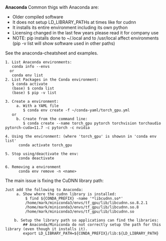 **Anaconda**
Common thigs with Anaconda are:
 * Older compiled software
 * It does not setup LD_LIBRARY_PATHs at times like for cudnn
 * It installs its entire environment including its own python
 * Licensing changed in the last few years please read it for company use
 * NOTE: pip installs done to ~/.local and to /usr/local affect environments
         (pip -v list will show software used in other paths)

See the anaconda-cheatsheet and examples.

```
1. List Anaconda environments:
   conda info --envs
  or
   conda env list
2. List Packages in the Conda environment:
   $ conda activate
   (base) $ conda list
   (base) $ pip -v list

3. Create a environment:
     a. With a YAML file
        $ conda env create -f ~/conda-yaml/torch_gpu.yml
   or
     b. Create from the command line:
        $ conda create --name torch_gpu pytorch torchvision torchaudio pytorch-cuda=11.7 -c pytorch -c nvidia

4. Using the environment: (where 'torch_gpu' is showsn in 'conda env list'
      conda activate torch_gpu

5. Stop using/deactivate the env:
      conda deactivate

6. Removing a environment
      conda env remove -n <name>
```

The main issue is fixing the CuDNN library path:
```
Just add the following to Anaconda:
     a. Show where the cudnn library is installed:
         $ find ${CONDA_PREFIX} -name '*libcudnn.so*'
         /home/mark/miniconda3/envs/tf_gpu/lib/libcudnn.so.8.2.1
         /home/mark/miniconda3/envs/tf_gpu/lib/libcudnn.so.8
         /home/mark/miniconda3/envs/tf_gpu/lib/libcudnn.so

    b. Setup the library path so applications can find the libraries:
        ## Anaconda/Miniconda do not correctly setup the path for this library (even though it installs it).
        export LD_LIBRARY_PATH=${CONDA_PREFIX}/lib:${LD_LIBRARY_PATH}
```

